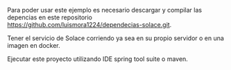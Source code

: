 Para poder usar este ejemplo es necesario descargar y compilar las depencias en este repositorio https://github.com/luismora1224/dependecias-solace.git.

Tener el servicio de Solace corriendo ya sea en su propio servidor o en una imagen en docker.

Ejecutar este proyecto utilizando IDE spring tool suite o maven.
